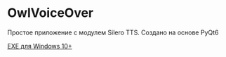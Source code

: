 # OwlVoiceOver
Простое приложение с модулем Silero TTS.
Создано на основе PyQt6

[EXE для Windows 10+](https://github.com/Sovenok-Hacker/OwlVoiceOver/releases/download/0.1/main.exe)
